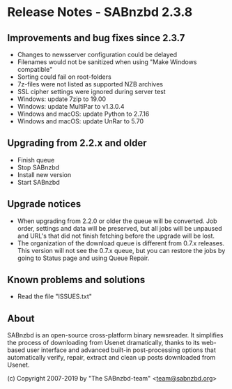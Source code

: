 Release Notes - SABnzbd 2.3.8
=========================================================

## Improvements and bug fixes since 2.3.7
- Changes to newsserver configuration could be delayed
- Filenames would not be sanitized when using "Make Windows compatible"
- Sorting could fail on root-folders
- 7z-files were not listed as supported NZB archives
- SSL cipher settings were ignored during server test
- Windows: update 7zip to 19.00
- Windows: update MultiPar to v1.3.0.4
- Windows and macOS: update Python to 2.7.16
- Windows and macOS: update UnRar to 5.70

## Upgrading from 2.2.x and older
- Finish queue
- Stop SABnzbd
- Install new version
- Start SABnzbd

## Upgrade notices
- When upgrading from 2.2.0 or older the queue will be converted. Job order,
  settings and data will be preserved, but all jobs will be unpaused and
  URL's that did not finish fetching before the upgrade will be lost.
- The organization of the download queue is different from 0.7.x releases.
  This version will not see the 0.7.x queue, but you can restore the jobs
  by going to Status page and using Queue Repair.

## Known problems and solutions
- Read the file "ISSUES.txt"

## About
  SABnzbd is an open-source cross-platform binary newsreader.
  It simplifies the process of downloading from Usenet dramatically, thanks
  to its web-based user interface and advanced built-in post-processing options
  that automatically verify, repair, extract and clean up posts downloaded
  from Usenet.

  (c) Copyright 2007-2019 by "The SABnzbd-team" \<team@sabnzbd.org\>
